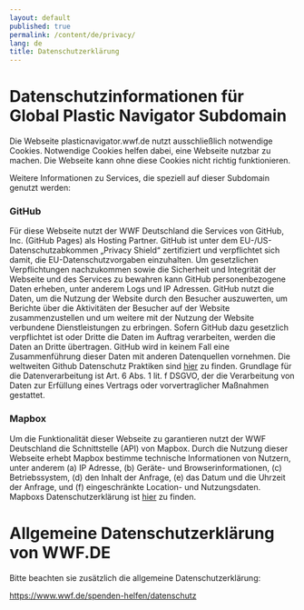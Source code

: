 ```yaml
---
layout: default
published: true
permalink: /content/de/privacy/
lang: de
title: Datenschutzerklärung
---
```


# Datenschutzinformationen für Global Plastic Navigator Subdomain

Die Webseite plasticnavigator.wwf.de nutzt ausschließlich notwendige Cookies. Notwendige Cookies helfen dabei, eine Webseite nutzbar zu machen. Die Webseite kann ohne diese Cookies nicht richtig funktionieren.

Weitere Informationen zu Services, die speziell auf dieser Subdomain genutzt werden:


### GitHub

Für diese Webseite nutzt der WWF Deutschland die Services von GitHub, Inc. (GitHub Pages) als Hosting Partner. GitHub ist unter dem EU-/US-Datenschutzabkommen „Privacy Shield“ zertifiziert und verpflichtet sich damit, die EU-Datenschutzvorgaben einzuhalten. Um gesetzlichen Verpflichtungen nachzukommen sowie die Sicherheit und Integrität der Webseite und des Services zu bewahren kann GitHub personenbezogene Daten erheben, unter anderem Logs und IP Adressen. GitHub nutzt die Daten, um die Nutzung der Website durch den Besucher auszuwerten, um Berichte über die Aktivitäten der Besucher auf der Website zusammenzustellen und um weitere mit der Nutzung der Website verbundene Dienstleistungen zu erbringen. Sofern GitHub dazu gesetzlich verpflichtet ist oder Dritte die Daten im Auftrag verarbeiten, werden die Daten an Dritte übertragen. GitHub wird in keinem Fall eine Zusammenführung dieser Daten mit anderen Datenquellen vornehmen. Die weltweiten Github Datenschutz Praktiken sind [hier](https://docs.github.com/en/github/site-policy/global-privacy-practices) zu finden. Grundlage für die Datenverarbeitung ist Art. 6 Abs. 1 lit. f DSGVO, der die Verarbeitung von Daten zur Erfüllung eines Vertrags oder vorvertraglicher Maßnahmen gestattet.


### Mapbox

Um die Funktionalität dieser Webseite zu garantieren nutzt der WWF Deutschland die Schnittstelle (API) von Mapbox. Durch die Nutzung dieser Webseite erhebt Mapbox bestimme technische Informationen von Nutzern, unter anderem (a) IP Adresse, (b) Geräte- und Browserinformationen, (c) Betriebssystem, (d) den Inhalt der Anfrage, (e) das Datum und die Uhrzeit der Anfrage, und (f) eingeschränkte Location- und Nutzungsdaten. Mapboxs Datenschutzerklärung ist [hier](https://www.mapbox.com/legal/privacy) zu finden.


# Allgemeine Datenschutzerklärung von WWF.DE

Bitte beachten sie zusätzlich die allgemeine Datenschutzerklärung:

https://www.wwf.de/spenden-helfen/datenschutz
